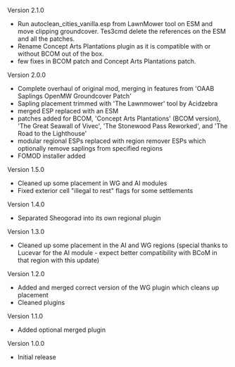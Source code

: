 Version 2.1.0
- Run autoclean_cities_vanilla.esp from LawnMower tool on ESM and move clipping groundcover. Tes3cmd delete the references on the ESM and all the patches.
- Rename Concept Arts Plantations plugin as it is compatible with or without BCOM out of the box.
- few fixes in BCOM patch and Concept Arts Plantations patch.

Version 2.0.0
- Complete overhaul of original mod, merging in features from 'OAAB Saplings OpenMW Groundcover Patch'
- Sapling placement trimmed with 'The Lawnmower' tool by Acidzebra
- merged ESP replaced with an ESM
- patches added for BCOM, 'Concept Arts Plantations' (BCOM version), 'The Great Seawall of Vivec', 'The Stonewood Pass Reworked', and 'The Road to the Lighthouse'
- modular regional ESPs replaced with region remover ESPs which optionally remove saplings from specified regions
- FOMOD installer added

Version 1.5.0
- Cleaned up some placement in WG and AI modules
- Fixed exterior cell "illegal to rest" flags for some settlements

Version 1.4.0
- Separated Sheogorad into its own regional plugin

Version 1.3.0
- Cleaned up some placement in the AI and WG regions (special thanks to Lucevar for the AI module - expect better compatibility with BCoM in that region with this update)

Version 1.2.0
- Added and merged correct version of the WG plugin which cleans up placement
- Cleaned plugins

Version 1.1.0
- Added optional merged plugin

Version 1.0.0
- Initial release
